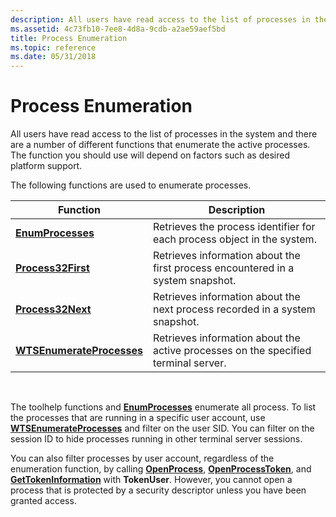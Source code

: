 ```yaml
---
description: All users have read access to the list of processes in the system and there are a number of different functions that enumerate the active processes. The function you should use will depend on factors such as desired platform support.
ms.assetid: 4c73fb10-7ee8-4d8a-9cdb-a2ae59aef5bd
title: Process Enumeration
ms.topic: reference
ms.date: 05/31/2018
---
```


# Process Enumeration

All users have read access to the list of processes in the system and there are a number of different functions that enumerate the active processes. The function you should use will depend on factors such as desired platform support.

The following functions are used to enumerate processes.



| Function                                                    | Description                                                                        |
|-------------------------------------------------------------|------------------------------------------------------------------------------------|
| [**EnumProcesses**](/windows/win32/api/psapi/nf-psapi-enumprocesses)                     | Retrieves the process identifier for each process object in the system.            |
| [**Process32First**](/windows/win32/api/tlhelp32/nf-tlhelp32-process32first)                   | Retrieves information about the first process encountered in a system snapshot.    |
| [**Process32Next**](/windows/win32/api/tlhelp32/nf-tlhelp32-process32next)                     | Retrieves information about the next process recorded in a system snapshot.        |
| [**WTSEnumerateProcesses**](/windows/win32/api/wtsapi32/nf-wtsapi32-wtsenumerateprocessesa) | Retrieves information about the active processes on the specified terminal server. |



 

The toolhelp functions and [**EnumProcesses**](/windows/win32/api/psapi/nf-psapi-enumprocesses) enumerate all process. To list the processes that are running in a specific user account, use [**WTSEnumerateProcesses**](/windows/win32/api/wtsapi32/nf-wtsapi32-wtsenumerateprocessesa) and filter on the user SID. You can filter on the session ID to hide processes running in other terminal server sessions.

You can also filter processes by user account, regardless of the enumeration function, by calling [**OpenProcess**](/windows/win32/api/processthreadsapi/nf-processthreadsapi-openprocess), [**OpenProcessToken**](/windows/win32/api/processthreadsapi/nf-processthreadsapi-openprocesstoken), and [**GetTokenInformation**](/windows/win32/api/securitybaseapi/nf-securitybaseapi-gettokeninformation) with **TokenUser**. However, you cannot open a process that is protected by a security descriptor unless you have been granted access.

 

 
